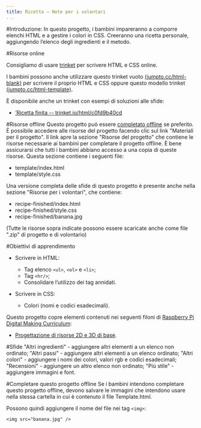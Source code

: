 ```yaml
---
title: Ricetta — Note per i volontari
...
```


#Introduzione:
In questo progetto, i bambini impareranno a comporre elenchi HTML e a gestire i colori in CSS. Creeranno una ricetta personale, aggiungendo l’elenco degli ingredienti e il metodo.

#Risorse online

Consigliamo di usare [trinket](https://trinket.io/) per scrivere HTML e CSS online.

I bambini possono anche utilizzare questo trinket vuoto [(jumpto.cc/html-blank)](http://jumpto.cc/html-blank) per scrivere il proprio HTML e CSS oppure questo modello trinket [(jumpto.cc/html-template)](http://jumpto.cc/html-template).

È disponibile anche un trinket con esempi di soluzioni alle sfide:

+ [‘Ricetta finita -- trinket.io/html/c0fd9b40cd](https://trinket.io/html/c0fd9b40cd)

#Risorse offline
Questo progetto può essere [completato offline](https://www.codeclubprojects.org/en-GB/resources/webdev-working-offline/) se preferito. È possibile accedere alle risorse del progetto facendo clic sul link "Materiali per il progetto". Il link apre la sezione "Risorse del progetto" che contiene le risorse necessarie ai bambini per completare il progetto offline. È bene assicurarsi che tutti i bambini abbiano accesso a una copia di queste risorse. Questa sezione contiene i seguenti file:

+ template/index.html
+ template/style.css

Una versione completa delle sfide di questo progetto è presente anche nella sezione "Risorse per i volontari", che contiene:

+ recipe-finished/index.html
+ recipe-finished/style.css
+ recipe-finished/banana.jpg

(Tutte le risorse sopra indicate possono essere scaricate anche come file ".zip" di progetto e di volontario)

#Obiettivi di apprendimento
+ Scrivere in HTML:
	+ Tag elenco `<ul>`, `<ol>` e `<li>`;
	+ Tag `<hr/>`;
	+ Consolidare l’utilizzo dei tag annidati.

+ Scrivere in CSS:
	+ Colori (nomi e codici esadecimali).

Questo progetto copre elementi contenuti nei seguenti filoni di [Raspberry Pi Digital Making Curriculum](http://rpf.io/curriculum):

+ [Progettazione di risorse 2D e 3D di base](https://www.raspberrypi.org/curriculum/design/creator).

#Sfide
"Altri ingredienti" - aggiungere altri elementi a un elenco non ordinato;
"Altri passi" - aggiungere altri elementi a un elenco ordinato;
"Altri colori" - aggiungere i nomi dei colori, valori rgb e codici esadecimali;
"Recensioni" - aggiungere un altro elenco non ordinato;
"Più stile" - aggiungere immagini e font.

#Completare questo progetto offline
Se i bambini intendono completare questo progetto offline, devono salvare le immagini che intendono usare nella stessa cartella in cui è contenuto il file Template.html.

Possono quindi aggiungere il nome del file nei tag `<img>`:

```
<img src="banana.jpg" />
```